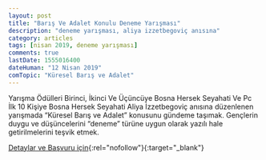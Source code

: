 ```yaml
---
layout: post
title: "Barış Ve Adalet Konulu Deneme Yarışması"
description: "deneme yarışması, aliya izzetbegoviç anısına"
category: articles
tags: [nisan 2019, deneme yarışması]
comments: true
lastDate: 1555016400
dateHuman: "12 Nisan 2019"
comTopic: "Küresel Barış ve Adalet"
---
```


Yarışma Ödülleri
Birinci, İkinci Ve Üçüncüye Bosna Hersek Seyahati Ve Pc
İlk 10 Kişiye Bosna Hersek Seyahati
Aliya İzzetbegoviç anısına düzenlenen yarışmada “Küresel Barış ve Adalet” konusunu gündeme taşımak. Gençlerin duygu ve düşüncelerini “deneme” türüne uygun olarak yazılı hale getirilmelerini teşvik etmek.

[Detaylar ve Başvuru için](https://maveraodulleri.com/?utm_source=edebiyatyarismalari.com&utm_medium=affiliate){:rel="nofollow"}{:target="_blank"}